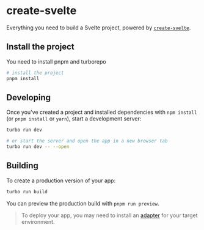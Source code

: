 # create-svelte

Everything you need to build a Svelte project, powered by [`create-svelte`](https://github.com/sveltejs/kit/tree/master/packages/create-svelte).

## Install the project

You need to install pnpm and turborepo

```bash
# install the project
pnpm install
```

## Developing

Once you've created a project and installed dependencies with `npm install` (or `pnpm install` or `yarn`), start a development server:

```bash
turbo run dev

# or start the server and open the app in a new browser tab
turbo run dev -- --open
```

## Building

To create a production version of your app:

```bash
turbo run build
```

You can preview the production build with `pnpm run preview`.

> To deploy your app, you may need to install an [adapter](https://kit.svelte.dev/docs/adapters) for your target environment.
